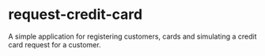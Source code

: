 # request-credit-card
A simple application for registering customers, cards and simulating a credit card request for a customer.
